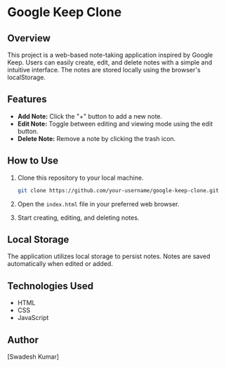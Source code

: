 # Google Keep Clone

## Overview
This project is a web-based note-taking application inspired by Google Keep. Users can easily create, edit, and delete notes with a simple and intuitive interface. The notes are stored locally using the browser's localStorage.

## Features
- **Add Note:** Click the "+" button to add a new note.
- **Edit Note:** Toggle between editing and viewing mode using the edit button.
- **Delete Note:** Remove a note by clicking the trash icon.

## How to Use
1. Clone this repository to your local machine.
    ```bash
    git clone https://github.com/your-username/google-keep-clone.git
    ```

2. Open the `index.html` file in your preferred web browser.

3. Start creating, editing, and deleting notes.

## Local Storage
The application utilizes local storage to persist notes. Notes are saved automatically when edited or added.

## Technologies Used
- HTML
- CSS
- JavaScript

## Author
[Swadesh Kumar]

